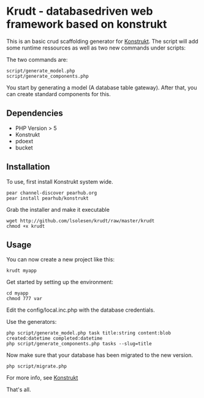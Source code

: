 Krudt - databasedriven web framework based on konstrukt
==

This is an basic crud scaffolding generator for [Konstrukt](http://konstrukt.dk). The script will add some runtime ressources as well as two new commands under scripts: 

The two commands are:
    
    script/generate_model.php
    script/generate_components.php

You start by generating a model (A database table gateway). After that, you can create standard components for this.

Dependencies
--

* PHP Version > 5
* Konstrukt
* pdoext
* bucket

Installation
--

To use, first install Konstrukt system wide.

    pear channel-discover pearhub.org
    pear install pearhub/konstrukt

Grab the installer and make it executable

    wget http://github.com/lsolesen/krudt/raw/master/krudt
    chmod +x krudt

Usage
--

You can now create a new project like this:

    krudt myapp

Get started by setting up the environment:

    cd myapp
    chmod 777 var
    
Edit the config/local.inc.php with the database credentials.

Use the generators:
    
    php script/generate_model.php task title:string content:blob created:datetime completed:datetime
    php script/generate_components.php tasks --slug=title

Now make sure that your database has been migrated to the new version.

    php script/migrate.php

For more info, see [Konstrukt](http://www.konstrukt.dk)

That's all.  
